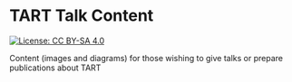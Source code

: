 # TART Talk Content

 [![License: CC BY-SA 4.0](https://licensebuttons.net/l/by-sa/4.0/80x15.png)](https://creativecommons.org/licenses/by-sa/4.0/)
 
Content (images and diagrams) for those wishing to give talks or prepare publications about TART
